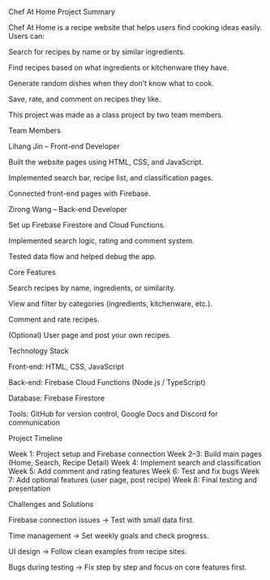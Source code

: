 Chef At Home
Project Summary

Chef At Home is a recipe website that helps users find cooking ideas easily.
Users can:

Search for recipes by name or by similar ingredients.

Find recipes based on what ingredients or kitchenware they have.

Generate random dishes when they don’t know what to cook.

Save, rate, and comment on recipes they like.

This project was made as a class project by two team members.

Team Members

Lihang Jin – Front-end Developer

Built the website pages using HTML, CSS, and JavaScript.

Implemented search bar, recipe list, and classification pages.

Connected front-end pages with Firebase.

Zirong Wang – Back-end Developer

Set up Firebase Firestore and Cloud Functions.

Implemented search logic, rating and comment system.

Tested data flow and helped debug the app.

Core Features

Search recipes by name, ingredients, or similarity.

View and filter by categories (ingredients, kitchenware, etc.).

Comment and rate recipes.

(Optional) User page and post your own recipes.

Technology Stack

Front-end: HTML, CSS, JavaScript

Back-end: Firebase Cloud Functions (Node.js / TypeScript)

Database: Firebase Firestore

Tools: GitHub for version control, Google Docs and Discord for communication

Project Timeline

Week 1: Project setup and Firebase connection
Week 2–3: Build main pages (Home, Search, Recipe Detail)
Week 4: Implement search and classification
Week 5: Add comment and rating features
Week 6: Test and fix bugs
Week 7: Add optional features (user page, post recipe)
Week 8: Final testing and presentation

Challenges and Solutions

Firebase connection issues → Test with small data first.

Time management → Set weekly goals and check progress.

UI design → Follow clean examples from recipe sites.

Bugs during testing → Fix step by step and focus on core features first.
